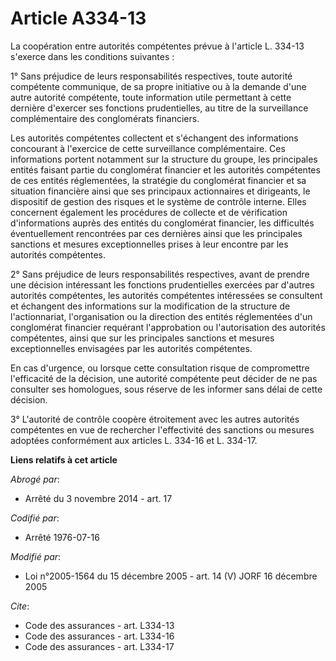 # Article A334-13

La coopération entre autorités compétentes prévue à l'article L. 334-13 s'exerce dans les conditions suivantes :

1° Sans préjudice de leurs responsabilités respectives, toute autorité compétente communique, de sa propre initiative ou à la
demande d'une autre autorité compétente, toute information utile permettant à cette dernière d'exercer ses fonctions
prudentielles, au titre de la surveillance complémentaire des conglomérats financiers.

Les autorités compétentes collectent et s'échangent des informations concourant à l'exercice de cette surveillance
complémentaire. Ces informations portent notamment sur la structure du groupe, les principales entités faisant partie du
conglomérat financier et les autorités compétentes de ces entités réglementées, la stratégie du conglomérat financier et sa
situation financière ainsi que ses principaux actionnaires et dirigeants, le dispositif de gestion des risques et le système
de contrôle interne. Elles concernent également les procédures de collecte et de vérification d'informations auprès des
entités du conglomérat financier, les difficultés éventuellement rencontrées par ces dernières ainsi que les principales
sanctions et mesures exceptionnelles prises à leur encontre par les autorités compétentes.

2° Sans préjudice de leurs responsabilités respectives, avant de prendre une décision intéressant les fonctions prudentielles
exercées par d'autres autorités compétentes, les autorités compétentes intéressées se consultent et échangent des
informations sur la modification de la structure de l'actionnariat, l'organisation ou la direction des entités réglementées
d'un conglomérat financier requérant l'approbation ou l'autorisation des autorités compétentes, ainsi que sur les principales
sanctions et mesures exceptionnelles envisagées par les autorités compétentes.

En cas d'urgence, ou lorsque cette consultation risque de compromettre l'efficacité de la décision, une autorité compétente
peut décider de ne pas consulter ses homologues, sous réserve de les informer sans délai de cette décision.

3° L'autorité de contrôle coopère étroitement avec les autres autorités compétentes en vue de rechercher l'effectivité des
sanctions ou mesures adoptées conformément aux articles L. 334-16 et L. 334-17.

**Liens relatifs à cet article**

_Abrogé par_:

  - Arrêté du 3 novembre 2014 - art. 17

_Codifié par_:

  - Arrêté 1976-07-16

_Modifié par_:

  - Loi n°2005-1564 du 15 décembre 2005 - art. 14 (V) JORF 16 décembre 2005

_Cite_:

  - Code des assurances - art. L334-13
  - Code des assurances - art. L334-16
  - Code des assurances - art. L334-17

